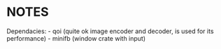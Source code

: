 # NOTES

Dependacies:
    - qoi (quite ok image encoder and decoder, is used for its performance)
    - minifb (window crate with input)
